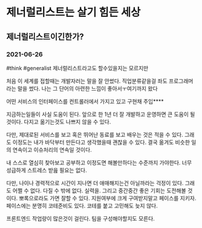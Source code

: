 # 제너럴리스트는 살기 힘든 세상
## 제너럴리스트이긴한가?
### 2021-06-26
#think #generalist
제너럴리스트라고도 할수있을지는 모르지만

처음 이 세계를 접할때는 개발자러는 말을 잘 안썼다. 직업분류같을걸 좌도 프로그래머라는 말을 썼다. 나는 그 단어의 아련한 느낌이 좋아서ㅜ여기까지 왔다




어떤 서비스의 인터페이스를 컨트롤러에서 가지고 있고 구현채 주입****




지금하는일들이 사실 도움이 된다. 앞으로 한 1년 더 잘 개발하고 운영하면 큰 도움이 될 것이다. 다지고 옮기는것도 나쁘지 않을 수 있다.

다만, 제대로된 서비스를 보고 혹은 뛰어난 동료를 보고 배우는 것은 적을 수 있다. 그래도 이정도는 내가 바닥부터 만든다고 생각했을때 괜찮을 수 있다. 결국 옮겨도 비슷한 일의 연속이고 이슈처리의 연속일 것이다.

내 스스로 열심히 찾아보고 공부하고 이정도면 해볼만하다는 수준까지 가야한다. 너무 성급하게 스트레스 받읊 필요는 없다.

다만, 나이나 경력적으로 시간이 지나면 더 애매해지는건 아닐까라는 걱정이 있다. 그래도 어쩔 수 없다. 다질 수 밖에 없다. 실력을. 그리고 중간중간 좋은 기회는 도전해볼 것이다. 뽀록으로라도 가면 잘할 수 있다. 지원여부에 크게 구여받지말고 페이스를 지키자. 페이스에는 분명히 코테준비도 있다. 코테를 붙고 고민해도 늦지 않다.

프론트엔드 작업량이 많은것이 걸린다. 팀을 구성해야할지도 모른다.